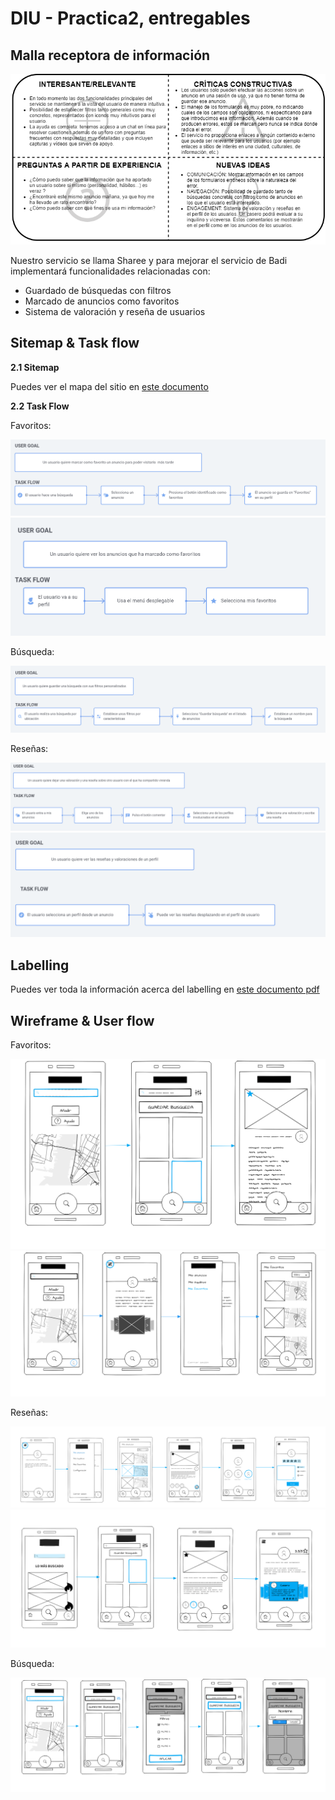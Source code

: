 # DIU - Practica2, entregables

## Malla receptora de información 
![](img/FeedbackCaptureGrid.png)

Nuestro servicio se llama Sharee y para mejorar el servicio de Badi implementará funcionalidades relacionadas con:
- Guardado de búsquedas con filtros
- Marcado de anuncios como favoritos
- Sistema de valoración y reseña de usuarios

## Sitemap & Task flow 
**2.1 Sitemap**

Puedes ver el mapa del sitio en [este documento](https://github.com/romanlarrosa/DIU20/tree/master/P2/img/Sitemap.png)

**2.2 Task Flow**

Favoritos:

![](img/GuardarFavoritos.png)
![](img/VerFavoritos.png)

Búsqueda:

![](img/GuardarBusqueda.png)

Reseñas:

![](img/DejarResena.png)
![](img/VerResena.png)


## Labelling 

Puedes ver toda la información acerca del labelling en [este documento pdf](https://github.com/romanlarrosa/DIU20/tree/master/P2/doc/labelling.pdf)

## Wireframe & User flow 

Favoritos:

![](img/WFAnadir_Favoritos.png)
![](img/WFVer_favoritos.png)


Reseñas:

![](img/WFEscribir_resena.png)
![](img/WFVer_resena.png)

Búsqueda:

![](img/Hacer_busqueda.png)

